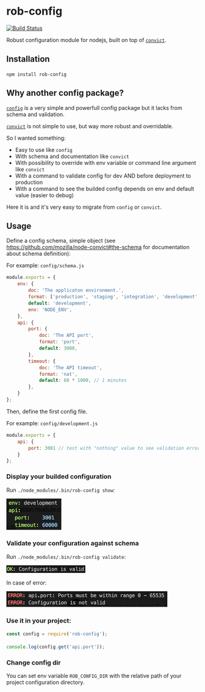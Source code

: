 # rob-config
[![Build Status](https://travis-ci.org/jeromemacias/node-smart-config.svg?branch=master)](https://travis-ci.org/jeromemacias/node-smart-config)

Robust configuration module for nodejs, built on top of [`convict`](https://github.com/mozilla/node-convict).

## Installation

`npm install rob-config`

## Why another config package?

[`config`](https://github.com/lorenwest/node-config) is a very simple and powerfull config package but it lacks from schema and validation.

[`convict`](https://github.com/mozilla/node-convict) is not simple to use, but way more robust and overridable.

So I wanted something:

- Easy to use like `config`
- With schema and documentation like `convict`
- With possibility to override with env variable or command line argument like `convict`
- With a command to validate config for dev AND before deployment to production
- With a command to see the builded config depends on env and default value (easier to debug)

Here it is and it's very easy to migrate from `config` or `convict`.

## Usage

Define a config schema, simple object (see https://github.com/mozilla/node-convict#the-schema for documentation about schema definition):

For example: `config/schema.js`
```js
module.exports = {
    env: {
        doc: 'The applicaton environment.',
        format: ['production', 'staging', 'integration', 'development', 'test'],
        default: 'development',
        env: 'NODE_ENV',
    },
    api: {
        port: {
            doc: 'The API port',
            format: 'port',
            default: 3000,
        },
        timeout: {
            doc: 'The API timeout',
            format: 'nat',
            default: 60 * 1000, // 1 minutes
        },
    }
};
```

Then, define the first config file.

For example: `config/development.js`
```js
module.exports = {
    api: {
        port: 3001 // test with "nothing" value to see validation error
    }
};
```

### Display your builded configuration

Run `./node_modules/.bin/rob-config show`:

![Display final configuration](example/screenshot/show.png?raw=true)

### Validate your configuration against schema

Run `./node_modules/.bin/rob-config validate`:

![Validate configuration ok](example/screenshot/validate-ok.png?raw=true)

In case of error:

![Validate configuration error](example/screenshot/validate-error.png?raw=true)

### Use it in your project:

```js
const config = require('rob-config');

console.log(config.get('api.port'));

```

### Change config dir

You can set env variable `ROB_CONFIG_DIR` with the relative path of your project configuration directory.
